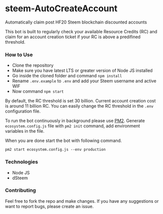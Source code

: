 # steem-AutoCreateAccount
Automatically claim post HF20 Steem blockchain discounted accounts  

This bot is built to regularly check your available Resource Credits (RC) and claim for an account creation ticket if your RC is above a predifined threshold.

### How to Use

- Clone the repository
- Make sure you have latest LTS or greater version of Node JS installed
- Go inside the cloned folder and command `npm install`
- Rename `.env.example` to `.env` and add your Steem username and active  WIF
- Now command `npm start`

By default, the RC threshold is set 30 billion. Current account creation cost is around 11 billion RC.
You can easily change the RC threshold in the `.env` configuration file.

To run the bot continuously in background please use [PM2](https://pm2.io/). Generate `ecosystem.config.js` file with `pm2 init` command, add environment variables in the file.

When you are done start the bot with following command.

`pm2 start ecosystem.config.js --env production`

### Technologies
- Node JS
- dSteem

### Contributing

Feel free to fork the repo and make changes. If you have any suggestions or want to report bugs, please create an issue.
